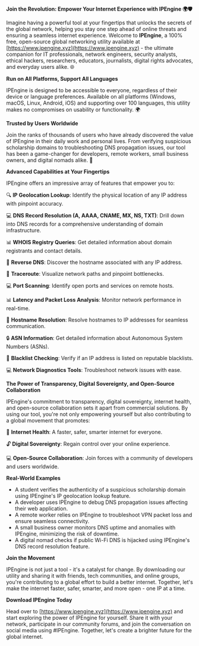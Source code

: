 **Join the Revolution: Empower Your Internet Experience with IPEngine 🌍🛡️**

Imagine having a powerful tool at your fingertips that unlocks the secrets of the global network, helping you stay one step ahead of online threats and ensuring a seamless internet experience. Welcome to **IPEngine**, a 100% free, open-source global networking utility available at [https://www.ipengine.xyz](https://www.ipengine.xyz) - the ultimate companion for IT professionals, network engineers, security analysts, ethical hackers, researchers, educators, journalists, digital rights advocates, and everyday users alike. 🌐

**Run on All Platforms, Support All Languages**

IPEngine is designed to be accessible to everyone, regardless of their device or language preferences. Available on all platforms (Windows, macOS, Linux, Android, iOS) and supporting over 100 languages, this utility makes no compromises on usability or functionality. 🌍

**Trusted by Users Worldwide**

Join the ranks of thousands of users who have already discovered the value of IPEngine in their daily work and personal lives. From verifying suspicious scholarship domains to troubleshooting DNS propagation issues, our tool has been a game-changer for developers, remote workers, small business owners, and digital nomads alike. 📡

**Advanced Capabilities at Your Fingertips**

IPEngine offers an impressive array of features that empower you to:

🔍 **IP Geolocation Lookup**: Identify the physical location of any IP address with pinpoint accuracy.

💻 **DNS Record Resolution (A, AAAA, CNAME, MX, NS, TXT)**: Drill down into DNS records for a comprehensive understanding of domain infrastructure.

📊 **WHOIS Registry Queries**: Get detailed information about domain registrants and contact details.

🔄 **Reverse DNS**: Discover the hostname associated with any IP address.

🚀 **Traceroute**: Visualize network paths and pinpoint bottlenecks.

💻 **Port Scanning**: Identify open ports and services on remote hosts.

📊 **Latency and Packet Loss Analysis**: Monitor network performance in real-time.

👥 **Hostname Resolution**: Resolve hostnames to IP addresses for seamless communication.

🔒 **ASN Information**: Get detailed information about Autonomous System Numbers (ASNs).

🚫 **Blacklist Checking**: Verify if an IP address is listed on reputable blacklists.

💻 **Network Diagnostics Tools**: Troubleshoot network issues with ease.

**The Power of Transparency, Digital Sovereignty, and Open-Source Collaboration**

IPEngine's commitment to transparency, digital sovereignty, internet health, and open-source collaboration sets it apart from commercial solutions. By using our tool, you're not only empowering yourself but also contributing to a global movement that promotes:

🌟 **Internet Health**: A faster, safer, smarter internet for everyone.

🔓 **Digital Sovereignty**: Regain control over your online experience.

💻 **Open-Source Collaboration**: Join forces with a community of developers and users worldwide.

**Real-World Examples**

* A student verifies the authenticity of a suspicious scholarship domain using IPEngine's IP geolocation lookup feature.
* A developer uses IPEngine to debug DNS propagation issues affecting their web application.
* A remote worker relies on IPEngine to troubleshoot VPN packet loss and ensure seamless connectivity.
* A small business owner monitors DNS uptime and anomalies with IPEngine, minimizing the risk of downtime.
* A digital nomad checks if public Wi-Fi DNS is hijacked using IPEngine's DNS record resolution feature.

**Join the Movement**

IPEngine is not just a tool - it's a catalyst for change. By downloading our utility and sharing it with friends, tech communities, and online groups, you're contributing to a global effort to build a better internet. Together, let's make the internet faster, safer, smarter, and more open - one IP at a time.

**Download IPEngine Today**

Head over to [https://www.ipengine.xyz](https://www.ipengine.xyz) and start exploring the power of IPEngine for yourself. Share it with your network, participate in our community forums, and join the conversation on social media using #IPEngine. Together, let's create a brighter future for the global internet.